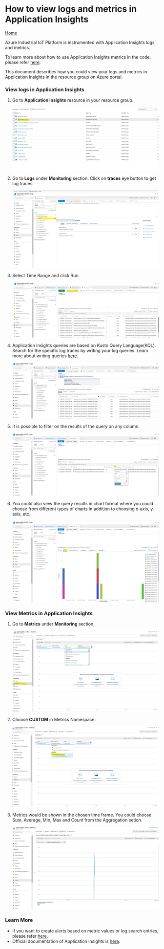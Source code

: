 # How to view logs and metrics in Application Insights

[Home](readme.md)

Azure Industrial IoT Platform is instrumented with Application Insights logs and metrics.

To learn more about how to use Application Insights metrics in the code, please refer [here](../dev-guides/howto-use-applicationinsights-metrics.md).

This document describes how you could view your logs and metrics in Application Insights in the resource group on Azure portal.

### View logs in Application Insights 

1. Go to **Application Insights** resource in your resource group.

   ![app insights](../media/appinsights1.png)

2. Go to **Logs** under **Monitoring** section. Click on **traces** eye button to get log traces.

   ![logs](../media/appinsights2.png)

   

3. Select Time Range and click Run.

   ![run](../media/appinsights3.png)

   

4. Application Insights queries are based on Kusto Query Language(KQL). Search for the specific log traces by writing your log queries. Learn more about writing queries [here](<https://docs.microsoft.com/en-us/azure/azure-monitor/log-query/log-query-overview>).

   ![query](../media/appinsights4.png)

   

5. It is possible to filter on the results of the query on any column.

   ![filter](../media/appinsights5.png)

   

6. You could also view the query results in chart format where you could choose from different types of charts in addition to choosing x-axis, y-axis, etc.

   ![chart](../media/appinsights6.png)


### View Metrics in Application Insights

1. Go to **Metrics** under **Monitoring** section.

   ![metrics](../media/appinsights7.png)

   

2. Choose **CUSTOM** in Metrics Namespace.

   ![custom](../media/appinsights8.png)

   

3. Metrics would be shown in the chosen time frame. You could choose Sum, Average, Min, Max and Count from the Aggregation setion.

   ![chart](../media/appinsights9.png)


### Learn More

- If you want to create alerts based on metric values or log search entries, please refer [here](https://docs.microsoft.com/en-us/azure/azure-monitor/platform/alerts-overview?toc=%2Fazure%2Fazure-monitor%2Ftoc.json).
- Official documentation of Application Insights is [here](https://docs.microsoft.com/en-us/azure/azure-monitor/app/app-insights-overview).
